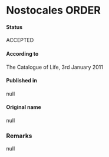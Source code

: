 Nostocales ORDER
=======

#### Status
ACCEPTED

#### According to
The Catalogue of Life, 3rd January 2011

#### Published in
null

#### Original name
null

### Remarks
null